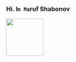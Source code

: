 ### Hi. I`m Ma`ruf Shabonov
<img src="https://media3.giphy.com/media/3oz8xSjBmD1ZyELqW4/giphy.gif?cid=ecf05e47esb6pwbgrlc8af3tmt57kj9xw3vnx6w41pap3hwd&rid=giphy.gif&ct=g" width="100px"/>
